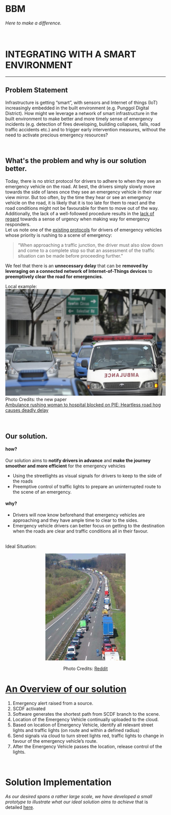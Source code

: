 # BBM  
_Here to make a difference._  
&nbsp;    
&nbsp;  


# INTEGRATING WITH A SMART ENVIRONMENT
--------------------------------------------------------------------------------------------------------------------------------  
## Problem Statement 
Infrastructure is getting “smart”, with sensors and Internet of things (IoT) increasingly embedded in the built environment (e.g. Punggol Digital District). How might we leverage a network of smart
infrastructure in the built environment to make better and more timely sense of emergency
incidents (e.g. detection of fires developing, building collapses, falls, road traffic accidents etc.) and
to trigger early intervention measures, without the need to activate precious emergency resources?
  
&nbsp;  
## What's the problem and why is our solution better.
Today, there is no strict protocol for drivers to adhere to when they see an emergency vehicle on the road. At best, the drivers simply slowly move towards the side of lanes once they see an emergency vehicle in their rear view mirror. But too often, by the time they hear or see an emergency vehicle on the road, it is likely that it is too late for them to react and the road conditions might not be favourable for them to move out of the way. Additionally, the lack of a well-followed procedure results in the [lack of regard](https://www.straitstimes.com/forum/letters-in-print/motorists-continue-to-impede-emergency-vehicles) towards a sense of urgency when making way for emergency responders.  
Let us note one of the [existing protocols](https://www.todayonline.com/singapore/more-emergency-vehicles-allowed-beat-red-lights-faster-response-scdf) for drivers of emergency vehicles whose priority is rushing to a scene of emergency:
> “When approaching a traffic junction, the driver must also slow down and come to a complete stop so that an assessment of the traffic situation can be made before proceeding further.”  

We feel that there is an **unnecessary delay** that can be **removed by leveraging on a connected network of Internet-of-Things devices** to **preemptively clear the road for emergencies**.

Local example:
![Ambulance delayed on road](ambulance_delay.jpg?raw=true "Ambulance Delay")
Photo Credits: the new paper  
[Ambulance rushing woman to hospital blocked on PIE: Heartless road hog causes deadly delay](https://www.tnp.sg/news/others/ambulance-rushing-woman-hospital-blocked-pie-heartless-road-hog-causes-deadly-delay)
   
&nbsp;   

   
## Our solution.
#### how?
Our solution aims to **notify drivers in advance** and **make the journey smoother and more efficient** for the emergency vehicles  
* Using the streetlights as visual signals for drivers to keep to the side of the roads
* Preemptive control of traffic lights to prepare an uninterrupted route to the scene of an emergency.

#### why?
* Drivers will now know beforehand that emergency vehicles are approaching and they have ample time to clear to the sides.
* Emergency vehicle drivers can better focus on getting to the destination when the roads are clear and traffic conditions all in their favour.

&nbsp;  
Ideal Situation:  
<p align="center">
  <img src="road_halt_for_ev.jpg?raw=true" alt="Road clears for emergency vehicle") width=50%/>
</p>
<p align="center">  
Photo Credits: <a href="https://www.reddit.com/r/Damnthatsinteresting/comments/99c65h/when_traffic_comes_to_a_complete_stop_in_germany/">Reddit</a>
</p>  


# [An Overview of our solution](detailed_desc.md)
1. Emergency alert raised from a source.
1. SCDF activated
1. Software generates the shortest path from SCDF branch to the scene.
1. Location of the Emergency Vehicle continually uploaded to the cloud.
1. Based on location of Emergency Vehicle, identify all relevant street lights and traffic lights (on route and within a defined radius)
1. Send signals via cloud to turn street lights red, traffic lights to change in favour of the emergency vehicle’s route.
1. After the Emergency Vehicle passes the location, release control of the lights.

&nbsp;  


# Solution Implementation
_As our desired spans a rather large scale, we have developed a small prototype to illustrate what our ideal solution aims to achieve_ that is detailed [here](/solution/description.md).
